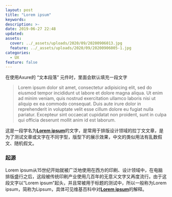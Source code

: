 ```yaml
---
layout: post
title: "Lorem ipsum"
keywords: 
description: >-
date: 2019-06-27 22:48
updated: 
assets:
  cover: ../_assets/uploads/2020/09/20200906013.jpg
  feature: ../_assets/uploads/2020/09/20200906005-1.jpg
categories:
  - UX
feature: false
---
```


在使用Axure的 “文本段落” 元件时，里面会默认填充一段文字 

> Lorem ipsum dolor sit amet, consectetur adipisicing elit, sed do eiusmod tempor incididunt ut labore et dolore magna aliqua. Ut enim ad minim veniam, quis nostrud exercitation ullamco laboris nisi ut aliquip ex ea commodo consequat. Duis aute irure dolor in reprehenderit in voluptate velit esse cillum dolore eu fugiat nulla pariatur. Excepteur sint occaecat cupidatat non proident, sunt in culpa qui officia deserunt mollit anim id est laborum.

这是一段学名为[**Lorem ipsum**](https://zh.wikipedia.org/wiki/Lorem_ipsum)的文字，是常用于排版设计领域的拉丁文文章，是为了测试文章或文字在不同字型，版型下的展示效果，中文的类似用法有乱数假文、随机假文。

### 起源

Lorem ipsum从15世纪开始就被广泛地使用在西方的印刷、设计领域中，在电脑排版盛行之后，这段被传统印刷产业使用几百年的无意义文字又再度流行。由于这段文字以“Lorem ipsum”起头，并且常被用于标题的测试中，所以一般称为Lorem ipsum，简称为Lipsum，具体可见维基百科中对[**Lorem ipsum**](https://zh.wikipedia.org/wiki/Lorem_ipsum)的解释。

